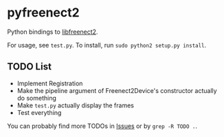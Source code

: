 pyfreenect2
===========

Python bindings to [libfreenect2](https://github.com/OpenKinect/libfreenect2).

For usage, see `test.py`. To install, run `sudo python2 setup.py install`.

TODO List
---------

 * Implement Registration
 * Make the pipeline argument of Freenect2Device's constructor actually do something
 * Make `test.py` actually display the frames
 * Test everything

You can probably find more TODOs in [Issues](https://github.com/tikiking1/pyfreenect2/issues) or by `grep -R TODO .`.
